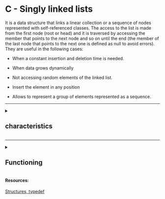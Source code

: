 <div><h1>C - Singly linked lists</h1>

<p>It is a data structure that links a linear collection or a sequence of nodes represented with self-referenced classes. The access to the list is made from the first node (root or head) and it is traversed by accessing the member that points to the next node and so on until the end (the member of the last node that points to the next one is defined as null to avoid errors). They are useful in the following cases:</p>

* When a constant insertion and deletion time is needed.

* When data grows dynamically

* Not accessing random elements of the linked list.

* Insert the element in any position

* Allows to represent a group of elements represented as a sequence.

<div>

---


<details>
<summary><h2>characteristics </h2></summary>

<img width="3952" alt="linked list" src="https://user-images.githubusercontent.com/105575956/202875683-fa901ca0-1417-4cb6-8954-dcd829aac575.png">
	
<h3>Self-referenced classes</h3>.

A self-referenced class is very common to store data dynamically and consume it as we need it in another process, a self-referenced class contains a class member that references an object of the same type. The union of the referenced classes creates a list of nodes that we can traverse by successively accessing from the root node to the member of the node that points to the next one and so on.

The example below is how a two-dimensional array is organized in memory, actually contiguous memory areas are reserved as in a one-dimensional array.
	
<img width="400" alt="array" src="https://beginnersbook.com/wp-content/uploads/2014/01/Pointer-to-array.png">


<h3>advantages compared to an array</h3>
	
Compared to a static array (the elements are arranged contiguously in memory and their size is reserved in the variable declaration) with a given number of elements has an important advantage, a list based on self-linked nodes can modify its size dynamically at runtime (although it also has a computational cost that can affect the performance of our program to handle large memory structures that reserve and free memory as needed).

* Nodes do not have to be stored all together in memory, what matters is that they point to the next node in memory.

* They can have a variable length, we can add or remove elements.

* We can add and remove elements at run time.

<h3>disadvantages</h3>

* They have no notion of index, because what we cannot do is to randomly access a node.

* They need more space in memory because they have to store a pointer.
	
```c
class Node
{
    private int data;
    private Node nextNode;
    
    public Node(int data)
    {
        this.data = data;
    }
    
    public int data { get { return data; } set { data = value; } }
    public Node NextNode { get { return nextNode; } set { nextNode = value } }
}
```

* The example above is a very basic example of a self-referenced class, of course the nodes can contain all the data we need of any type.
	
To add new nodes during the execution of our program we will make use of the dynamic memory reservation with the operator new, this operator receives as operand the type of object that will be assigned dynamically and returns a reference to an object of this type.

```c
Node newItem = new Node(10);
```
Based on this architecture we can create linked lists, queues or trees. Each type of structure has different purposes and can be applied according to the problem to be solved.

</details>

---


<details>
<summary><h2>Functioning</h2></summary>
	
<p>Normally lists have the common operations to work with their nodes, let's define methods for:</p>

* Construct an empty list and give it a name.

* Insert a node in the header.

* Insert a node at the end.

* Remove the first node from the list.

* Remove a node from the end of the list.

* Check if a list is empty.

* Print the contents on the screen.

* Get the number of elements or nodes in the list.

<h3>Example</h3>

```
STRUCTURE book
	name: string[50]
	author: string[50]
	ibn: [string]
end STRUCTURE

STRUCTURE list
	head: book ----> main node
	tail: pointer to list ----> rest of the list
				   * if we use tail as null, we refer to the last element.
end STRUCTURE
```
<h3>Example</h3>

```
STRUCTURE node
	element: book
	next: pointer to node
end STRUCTURE

STRUCUTRA list
	head: pointer to node ----> pointer to the first node
end STRUCTURE
```
<h4>Index</h4>

1. [ create a new node ](#c)
	
2. [ scroll through a list ](#s)
	
3. [ inserts items in the list ](#f)
	
4. [ insert elements at the end ](#e)

<a name="c"></a>
<h3>create a new node</h3>

```
FUNCTION create_node( l: book): node ---> function that returns a new node from a book.
	
	VARIABLE new_node: node ---> takes a new node
	
	new_node = l ---> add the element we want in the new node
	
	new_node.next = NULL ---> we don't know what the next node points to.
	
	RETURN new_node
```

<a name="s"></a>
<h3 name="scroll through a list">scroll through a list</h3>

* To go through a list we must access each of the elements of a list starting with the first and ending with the last one. 

* We will traverse until the pointer of the next node is NULL, so we will know that we have reached the last node.

```
FUNCTION traverse_list(l: list)
	VARIABLE pointer : node ---> we need a pointer to store the reference of the position in which we are in the list.

	pointer = l.head ---> initially it is in the head.

	MINETRAS (pointer != NULL) ---> as long as it does not point to an empty list.
		process element(pointer.element)
		pointer = pointer.next
```

<a name="f"></a>
<h3>inserts items in the list</h3>

depends: 

* the list is empty?

* do we want to add to the top (preppend)?

* do we want to append to the end (append)?

if a list is empty, then it has no node and its first element will be NULL.
in this case it is as simple as creating a new node and making the pointer of the first node point to it. 

```
PROC insert_node(l: list, b: book)
	VARIABLE new_node: node
	new_node.element = b
	new_next_node.next = l.first
	l.first = new_node
```
	
<img width="3952" alt="linked list" src="https://user-images.githubusercontent.com/105575956/202876569-de26ced3-6f3e-4355-90b4-c6a7ba9c542f.png">

<img width="4144" alt="linked list" src="https://user-images.githubusercontent.com/105575956/202876658-21ccec0c-5486-42b5-9c8d-53dbc0401ec3.png">

	
<img width="4144" alt="linked list" src="https://user-images.githubusercontent.com/105575956/202876712-0a3fcf2a-8fc3-436c-9fb3-55c16d0607de.png">

<img width="4768" alt="linked list" src="https://user-images.githubusercontent.com/105575956/202876795-e7956b8b-ec4e-4c32-b70d-89424fd56a4a.png">

<a name="e"></a>
<h3 name="insert elements at the end">insert elements at the end</h3>

* We have to traverse the list until we reach the element that I have no elements, the last node, which has a pointer next to null.

* When it has been reached, we make the last element of the list point to the new node just created.

</details>
<footer>

<h4>Resources:</h4>

<a href="https://github.com/Sapitorico/holbertonschool-low_level_programming/tree/main/structures_typedef" target="blank">Structures, typedef</a>

</footer>
